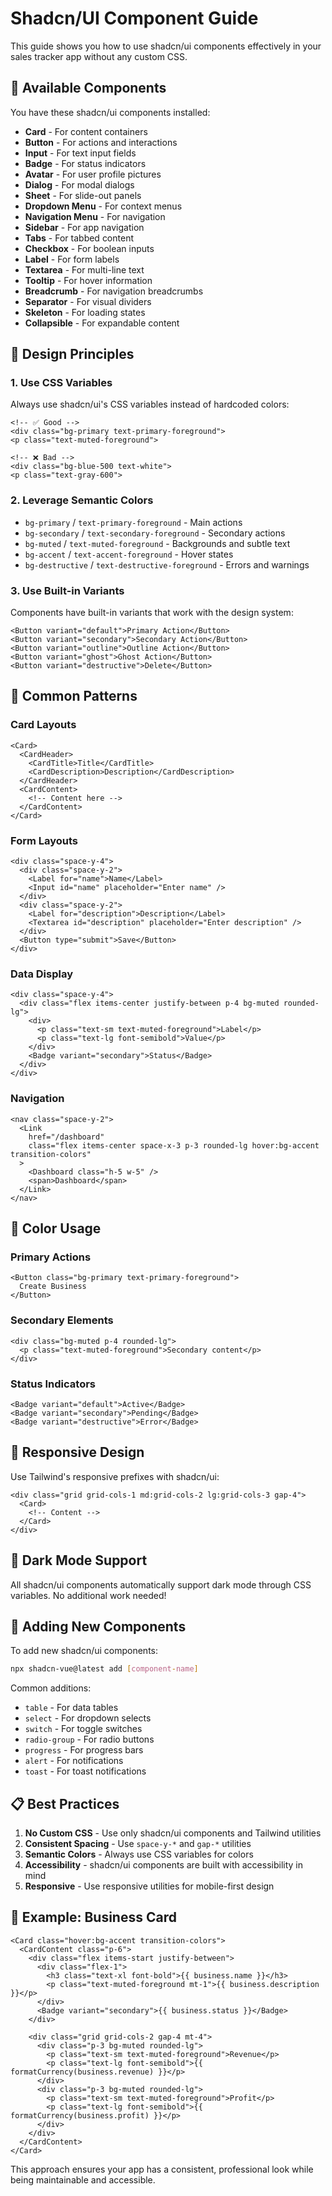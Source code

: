 # Shadcn/UI Component Guide

This guide shows you how to use shadcn/ui components effectively in your sales tracker app without any custom CSS.

## 🎨 Available Components

You have these shadcn/ui components installed:

- **Card** - For content containers
- **Button** - For actions and interactions
- **Input** - For text input fields
- **Badge** - For status indicators
- **Avatar** - For user profile pictures
- **Dialog** - For modal dialogs
- **Sheet** - For slide-out panels
- **Dropdown Menu** - For context menus
- **Navigation Menu** - For navigation
- **Sidebar** - For app navigation
- **Tabs** - For tabbed content
- **Checkbox** - For boolean inputs
- **Label** - For form labels
- **Textarea** - For multi-line text
- **Tooltip** - For hover information
- **Breadcrumb** - For navigation breadcrumbs
- **Separator** - For visual dividers
- **Skeleton** - For loading states
- **Collapsible** - For expandable content

## 🎯 Design Principles

### 1. Use CSS Variables
Always use shadcn/ui's CSS variables instead of hardcoded colors:

```vue
<!-- ✅ Good -->
<div class="bg-primary text-primary-foreground">
<p class="text-muted-foreground">

<!-- ❌ Bad -->
<div class="bg-blue-500 text-white">
<p class="text-gray-600">
```

### 2. Leverage Semantic Colors
- `bg-primary` / `text-primary-foreground` - Main actions
- `bg-secondary` / `text-secondary-foreground` - Secondary actions
- `bg-muted` / `text-muted-foreground` - Backgrounds and subtle text
- `bg-accent` / `text-accent-foreground` - Hover states
- `bg-destructive` / `text-destructive-foreground` - Errors and warnings

### 3. Use Built-in Variants
Components have built-in variants that work with the design system:

```vue
<Button variant="default">Primary Action</Button>
<Button variant="secondary">Secondary Action</Button>
<Button variant="outline">Outline Action</Button>
<Button variant="ghost">Ghost Action</Button>
<Button variant="destructive">Delete</Button>
```

## 📝 Common Patterns

### Card Layouts
```vue
<Card>
  <CardHeader>
    <CardTitle>Title</CardTitle>
    <CardDescription>Description</CardDescription>
  </CardHeader>
  <CardContent>
    <!-- Content here -->
  </CardContent>
</Card>
```

### Form Layouts
```vue
<div class="space-y-4">
  <div class="space-y-2">
    <Label for="name">Name</Label>
    <Input id="name" placeholder="Enter name" />
  </div>
  <div class="space-y-2">
    <Label for="description">Description</Label>
    <Textarea id="description" placeholder="Enter description" />
  </div>
  <Button type="submit">Save</Button>
</div>
```

### Data Display
```vue
<div class="space-y-4">
  <div class="flex items-center justify-between p-4 bg-muted rounded-lg">
    <div>
      <p class="text-sm text-muted-foreground">Label</p>
      <p class="text-lg font-semibold">Value</p>
    </div>
    <Badge variant="secondary">Status</Badge>
  </div>
</div>
```

### Navigation
```vue
<nav class="space-y-2">
  <Link 
    href="/dashboard" 
    class="flex items-center space-x-3 p-3 rounded-lg hover:bg-accent transition-colors"
  >
    <Dashboard class="h-5 w-5" />
    <span>Dashboard</span>
  </Link>
</nav>
```

## 🎨 Color Usage

### Primary Actions
```vue
<Button class="bg-primary text-primary-foreground">
  Create Business
</Button>
```

### Secondary Elements
```vue
<div class="bg-muted p-4 rounded-lg">
  <p class="text-muted-foreground">Secondary content</p>
</div>
```

### Status Indicators
```vue
<Badge variant="default">Active</Badge>
<Badge variant="secondary">Pending</Badge>
<Badge variant="destructive">Error</Badge>
```

## 📱 Responsive Design

Use Tailwind's responsive prefixes with shadcn/ui:

```vue
<div class="grid grid-cols-1 md:grid-cols-2 lg:grid-cols-3 gap-4">
  <Card>
    <!-- Content -->
  </Card>
</div>
```

## 🌙 Dark Mode Support

All shadcn/ui components automatically support dark mode through CSS variables. No additional work needed!

## 🔧 Adding New Components

To add new shadcn/ui components:

```bash
npx shadcn-vue@latest add [component-name]
```

Common additions:
- `table` - For data tables
- `select` - For dropdown selects
- `switch` - For toggle switches
- `radio-group` - For radio buttons
- `progress` - For progress bars
- `alert` - For notifications
- `toast` - For toast notifications

## 📋 Best Practices

1. **No Custom CSS** - Use only shadcn/ui components and Tailwind utilities
2. **Consistent Spacing** - Use `space-y-*` and `gap-*` utilities
3. **Semantic Colors** - Always use CSS variables for colors
4. **Accessibility** - shadcn/ui components are built with accessibility in mind
5. **Responsive** - Use responsive utilities for mobile-first design

## 🎯 Example: Business Card

```vue
<Card class="hover:bg-accent transition-colors">
  <CardContent class="p-6">
    <div class="flex items-start justify-between">
      <div class="flex-1">
        <h3 class="text-xl font-bold">{{ business.name }}</h3>
        <p class="text-muted-foreground mt-1">{{ business.description }}</p>
      </div>
      <Badge variant="secondary">{{ business.status }}</Badge>
    </div>
    
    <div class="grid grid-cols-2 gap-4 mt-4">
      <div class="p-3 bg-muted rounded-lg">
        <p class="text-sm text-muted-foreground">Revenue</p>
        <p class="text-lg font-semibold">{{ formatCurrency(business.revenue) }}</p>
      </div>
      <div class="p-3 bg-muted rounded-lg">
        <p class="text-sm text-muted-foreground">Profit</p>
        <p class="text-lg font-semibold">{{ formatCurrency(business.profit) }}</p>
      </div>
    </div>
  </CardContent>
</Card>
```

This approach ensures your app has a consistent, professional look while being maintainable and accessible. 